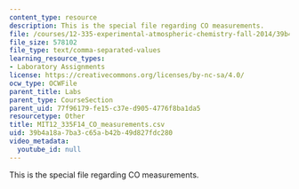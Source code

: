 ```yaml
---
content_type: resource
description: This is the special file regarding CO measurements.
file: /courses/12-335-experimental-atmospheric-chemistry-fall-2014/39b4a18a7ba3c65ab42b49d827fdc280_MIT12_335F14_CO_measurements.csv
file_size: 578102
file_type: text/comma-separated-values
learning_resource_types:
- Laboratory Assignments
license: https://creativecommons.org/licenses/by-nc-sa/4.0/
ocw_type: OCWFile
parent_title: Labs
parent_type: CourseSection
parent_uid: 77f96179-fe15-c37e-d905-4776f8ba1da5
resourcetype: Other
title: MIT12_335F14_CO_measurements.csv
uid: 39b4a18a-7ba3-c65a-b42b-49d827fdc280
video_metadata:
  youtube_id: null
---
```

This is the special file regarding CO measurements.